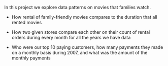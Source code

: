In this project we explore data patterns on movies that families watch.

- How rental of family-friendly movies compares to the duration that all rented movies 

- How two given stores compare each other on their count of rental orders during every month for all the years we have data

- Who were our top 10 paying customers, how many payments they made on a monthly basis during 2007, and what was the amount of the monthly payments


